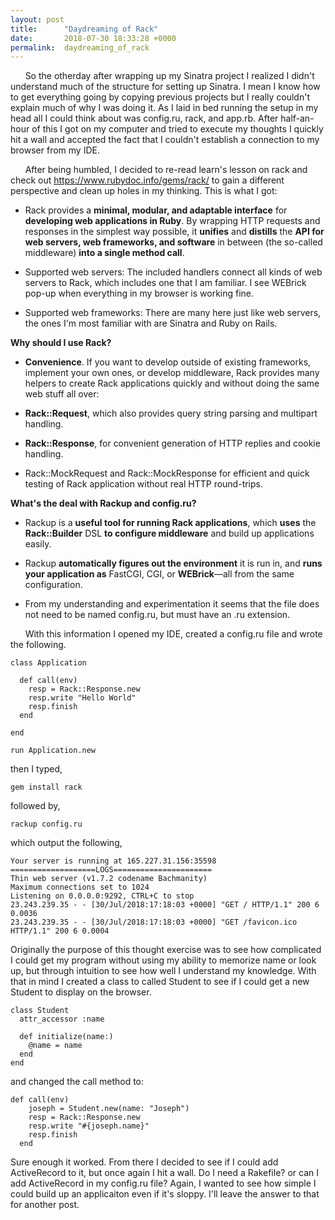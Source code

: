 ```yaml
---
layout: post
title:      "Daydreaming of Rack"
date:       2018-07-30 18:33:28 +0000
permalink:  daydreaming_of_rack
---
```



&nbsp;&nbsp;&nbsp;&nbsp;&nbsp;&nbsp;So the otherday after wrapping up my Sinatra project I realized I didn't understand much of the structure for setting up Sinatra. I mean I know how to get everything going by copying previous projects but I really couldn't explain much of why I was doing it. As I laid in bed running the setup in my head all I could think about was config.ru, rack, and app.rb. After half-an-hour of this I got on my computer and tried to execute my thoughts I quickly hit a wall and accepted the fact that I couldn't establish a connection to my browser from my IDE. 

&nbsp;&nbsp;&nbsp;&nbsp;&nbsp;&nbsp;After being humbled, I decided to re-read learn's lesson on rack and check out https://www.rubydoc.info/gems/rack/ to gain a different perspective and clean up holes in my thinking. This is what I got:

* Rack provides a **minimal, modular, and adaptable interface** for **developing web applications in Ruby**. By wrapping HTTP requests and responses in the simplest way possible, it **unifies** and **distills** the **API for web servers, web frameworks, and software** in between (the so-called middleware) **into a single method call**.

* Supported web servers:  The included handlers connect all kinds of web servers to Rack, which includes one that I am familiar. I see WEBrick pop-up when everything in my browser is working fine. 

* Supported web frameworks: There are many here just like web servers, the ones I'm most familiar with are Sinatra and Ruby on Rails.  

**Why should I use Rack?**

* **Convenience**. If you want to develop outside of existing frameworks, implement your own ones, or develop middleware, Rack provides many helpers to create Rack applications quickly and without doing the same web stuff all over:

* **Rack::Request**, which also provides query string parsing and multipart handling.

* **Rack::Response**, for convenient generation of HTTP replies and cookie handling.

* Rack::MockRequest and Rack::MockResponse for efficient and quick testing of Rack application without real HTTP round-trips.

**What's the deal with Rackup and config.ru?**

* Rackup is a **useful tool for running Rack applications**, which **uses** the **Rack::Builder** DSL **to configure middleware** and build up applications easily.

* Rackup **automatically figures out the environment** it is run in, and **runs your application as** FastCGI, CGI, or **WEBrick**—all from the same configuration.

* From my understanding and experimentation it seems that the file does not need to be named config.ru, but must have an .ru extension. 

&nbsp;&nbsp;&nbsp;&nbsp;&nbsp;&nbsp;With this information I opened my IDE, created a config.ru file and wrote the following. 

```
class Application

  def call(env)
    resp = Rack::Response.new
    resp.write "Hello World"
    resp.finish
  end

end

run Application.new
```

then I typed, 

```
gem install rack
```

followed by,

```
rackup config.ru
```

which output the following,

```
Your server is running at 165.227.31.156:35598
===================LOGS======================
Thin web server (v1.7.2 codename Bachmanity)
Maximum connections set to 1024
Listening on 0.0.0.0:9292, CTRL+C to stop
23.243.239.35 - - [30/Jul/2018:17:18:03 +0000] "GET / HTTP/1.1" 200 6 0.0036
23.243.239.35 - - [30/Jul/2018:17:18:03 +0000] "GET /favicon.ico HTTP/1.1" 200 6 0.0004
```

Originally the purpose of this thought exercise was to see how complicated I could get my program without using my ability to memorize name or look up, but through intuition to see how well I understand my knowledge. With that in mind I created a class to called Student to see if I could get a new Student to display on the browser. 

```
class Student
  attr_accessor :name

  def initialize(name:)
    @name = name
  end
end
```

and changed the call method to:

```
def call(env)
    joseph = Student.new(name: "Joseph")
    resp = Rack::Response.new
    resp.write "#{joseph.name}"
    resp.finish
  end
```

Sure enough it worked. From there I decided to see if I could add ActiveRecord to it, but once again I hit a wall. Do I need a Rakefile? or can I add ActiveRecord in my config.ru file? Again, I wanted to see how simple I could build up an applicaiton even if it's sloppy. I'll leave the answer to that for another post.





